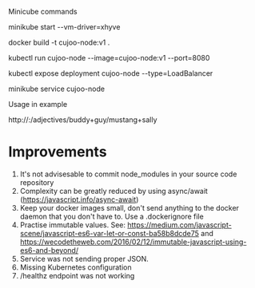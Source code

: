Minicube commands

minikube start --vm-driver=xhyve

docker build -t cujoo-node:v1 .

kubectl run cujoo-node --image=cujoo-node:v1 --port=8080

kubectl expose deployment cujoo-node --type=LoadBalancer

minikube service cujoo-node


Usage in example

http://<ip address>:<port>/adjectives/buddy+guy/mustang+sally

# Improvements

1. It's not advisesable to commit node_modules in your source code repository
2. Complexity can be greatly reduced by using async/await (https://javascript.info/async-await)
3. Keep your docker images small, don't send anything to the docker daemon that you don't have to. Use a .dockerignore file
4. Practise immutable values. See: https://medium.com/javascript-scene/javascript-es6-var-let-or-const-ba58b8dcde75 and https://wecodetheweb.com/2016/02/12/immutable-javascript-using-es6-and-beyond/
5. Service was not sending proper JSON.
6. Missing Kubernetes configuration
7. /healthz endpoint was not working